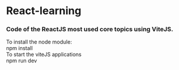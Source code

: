 # React-learning
<h3>Code of the ReactJS most used core topics using  ViteJS.</h3>
To install the node module:
</br>
npm install
</br>
To start the viteJS applications
</br>
npm run dev